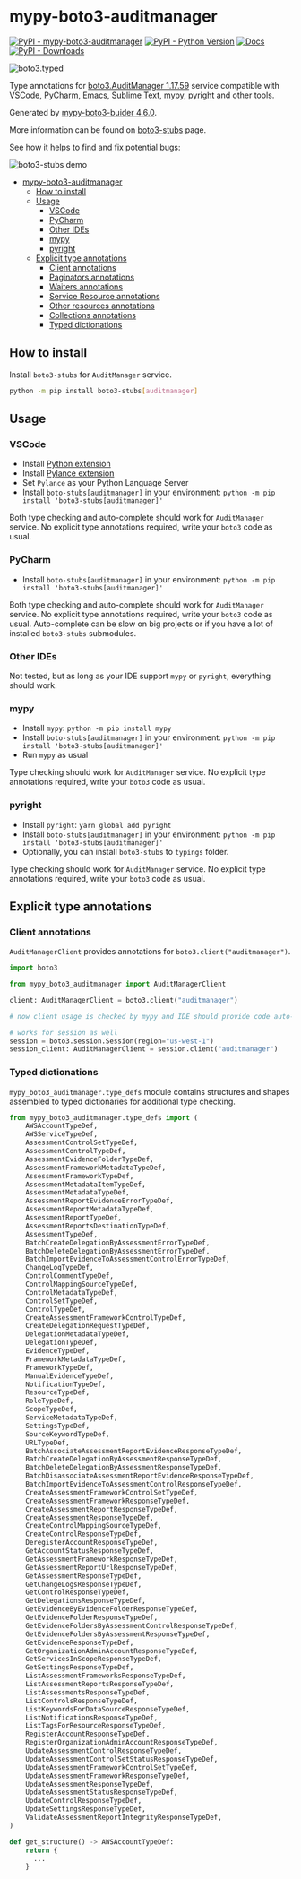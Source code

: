 # mypy-boto3-auditmanager

[![PyPI - mypy-boto3-auditmanager](https://img.shields.io/pypi/v/mypy-boto3-auditmanager.svg?color=blue)](https://pypi.org/project/mypy-boto3-auditmanager)
[![PyPI - Python Version](https://img.shields.io/pypi/pyversions/mypy-boto3-auditmanager.svg?color=blue)](https://pypi.org/project/mypy-boto3-auditmanager)
[![Docs](https://img.shields.io/readthedocs/mypy-boto3-builder.svg?color=blue)](https://mypy-boto3-builder.readthedocs.io/)
[![PyPI - Downloads](https://img.shields.io/pypi/dw/mypy-boto3-auditmanager?color=blue)](https://pypistats.org/packages/mypy-boto3-auditmanager)

![boto3.typed](https://github.com/vemel/mypy_boto3_builder/raw/master/logo.png)

Type annotations for
[boto3.AuditManager 1.17.59](https://boto3.amazonaws.com/v1/documentation/api/1.17.59/reference/services/auditmanager.html#AuditManager) service
compatible with
[VSCode](https://code.visualstudio.com/),
[PyCharm](https://www.jetbrains.com/pycharm/),
[Emacs](https://www.gnu.org/software/emacs/),
[Sublime Text](https://www.sublimetext.com/),
[mypy](https://github.com/python/mypy),
[pyright](https://github.com/microsoft/pyright)
and other tools.

Generated by [mypy-boto3-buider 4.6.0](https://github.com/vemel/mypy_boto3_builder).

More information can be found on [boto3-stubs](https://pypi.org/project/boto3-stubs/) page.

See how it helps to find and fix potential bugs:

![boto3-stubs demo](https://github.com/vemel/mypy_boto3_builder/raw/master/demo.gif)

- [mypy-boto3-auditmanager](#mypy-boto3-auditmanager)
  - [How to install](#how-to-install)
  - [Usage](#usage)
    - [VSCode](#vscode)
    - [PyCharm](#pycharm)
    - [Other IDEs](#other-ides)
    - [mypy](#mypy)
    - [pyright](#pyright)
  - [Explicit type annotations](#explicit-type-annotations)
    - [Client annotations](#client-annotations)
    - [Paginators annotations](#paginators-annotations)
    - [Waiters annotations](#waiters-annotations)
    - [Service Resource annotations](#service-resource-annotations)
    - [Other resources annotations](#other-resources-annotations)
    - [Collections annotations](#collections-annotations)
    - [Typed dictionations](#typed-dictionations)

## How to install

Install `boto3-stubs` for `AuditManager` service.

```bash
python -m pip install boto3-stubs[auditmanager]
```

## Usage

### VSCode

- Install [Python extension](https://marketplace.visualstudio.com/items?itemName=ms-python.python)
- Install [Pylance extension](https://marketplace.visualstudio.com/items?itemName=ms-python.vscode-pylance)
- Set `Pylance` as your Python Language Server
- Install `boto-stubs[auditmanager]` in your environment: `python -m pip install 'boto3-stubs[auditmanager]'`

Both type checking and auto-complete should work for `AuditManager` service.
No explicit type annotations required, write your `boto3` code as usual.

### PyCharm

- Install `boto-stubs[auditmanager]` in your environment: `python -m pip install 'boto3-stubs[auditmanager]'`

Both type checking and auto-complete should work for `AuditManager` service.
No explicit type annotations required, write your `boto3` code as usual.
Auto-complete can be slow on big projects or if you have a lot of installed `boto3-stubs` submodules.

### Other IDEs

Not tested, but as long as your IDE support `mypy` or `pyright`, everything should work.

### mypy

- Install `mypy`: `python -m pip install mypy`
- Install `boto-stubs[auditmanager]` in your environment: `python -m pip install 'boto3-stubs[auditmanager]'`
- Run `mypy` as usual

Type checking should work for `AuditManager` service.
No explicit type annotations required, write your `boto3` code as usual.

### pyright

- Install `pyright`: `yarn global add pyright`
- Install `boto-stubs[auditmanager]` in your environment: `python -m pip install 'boto3-stubs[auditmanager]'`
- Optionally, you can install `boto3-stubs` to `typings` folder.

Type checking should work for `AuditManager` service.
No explicit type annotations required, write your `boto3` code as usual.

## Explicit type annotations

### Client annotations

`AuditManagerClient` provides annotations for `boto3.client("auditmanager")`.

```python
import boto3

from mypy_boto3_auditmanager import AuditManagerClient

client: AuditManagerClient = boto3.client("auditmanager")

# now client usage is checked by mypy and IDE should provide code auto-complete

# works for session as well
session = boto3.session.Session(region="us-west-1")
session_client: AuditManagerClient = session.client("auditmanager")
```








### Typed dictionations

`mypy_boto3_auditmanager.type_defs` module contains structures and shapes assembled
to typed dictionaries for additional type checking.

```python
from mypy_boto3_auditmanager.type_defs import (
    AWSAccountTypeDef,
    AWSServiceTypeDef,
    AssessmentControlSetTypeDef,
    AssessmentControlTypeDef,
    AssessmentEvidenceFolderTypeDef,
    AssessmentFrameworkMetadataTypeDef,
    AssessmentFrameworkTypeDef,
    AssessmentMetadataItemTypeDef,
    AssessmentMetadataTypeDef,
    AssessmentReportEvidenceErrorTypeDef,
    AssessmentReportMetadataTypeDef,
    AssessmentReportTypeDef,
    AssessmentReportsDestinationTypeDef,
    AssessmentTypeDef,
    BatchCreateDelegationByAssessmentErrorTypeDef,
    BatchDeleteDelegationByAssessmentErrorTypeDef,
    BatchImportEvidenceToAssessmentControlErrorTypeDef,
    ChangeLogTypeDef,
    ControlCommentTypeDef,
    ControlMappingSourceTypeDef,
    ControlMetadataTypeDef,
    ControlSetTypeDef,
    ControlTypeDef,
    CreateAssessmentFrameworkControlTypeDef,
    CreateDelegationRequestTypeDef,
    DelegationMetadataTypeDef,
    DelegationTypeDef,
    EvidenceTypeDef,
    FrameworkMetadataTypeDef,
    FrameworkTypeDef,
    ManualEvidenceTypeDef,
    NotificationTypeDef,
    ResourceTypeDef,
    RoleTypeDef,
    ScopeTypeDef,
    ServiceMetadataTypeDef,
    SettingsTypeDef,
    SourceKeywordTypeDef,
    URLTypeDef,
    BatchAssociateAssessmentReportEvidenceResponseTypeDef,
    BatchCreateDelegationByAssessmentResponseTypeDef,
    BatchDeleteDelegationByAssessmentResponseTypeDef,
    BatchDisassociateAssessmentReportEvidenceResponseTypeDef,
    BatchImportEvidenceToAssessmentControlResponseTypeDef,
    CreateAssessmentFrameworkControlSetTypeDef,
    CreateAssessmentFrameworkResponseTypeDef,
    CreateAssessmentReportResponseTypeDef,
    CreateAssessmentResponseTypeDef,
    CreateControlMappingSourceTypeDef,
    CreateControlResponseTypeDef,
    DeregisterAccountResponseTypeDef,
    GetAccountStatusResponseTypeDef,
    GetAssessmentFrameworkResponseTypeDef,
    GetAssessmentReportUrlResponseTypeDef,
    GetAssessmentResponseTypeDef,
    GetChangeLogsResponseTypeDef,
    GetControlResponseTypeDef,
    GetDelegationsResponseTypeDef,
    GetEvidenceByEvidenceFolderResponseTypeDef,
    GetEvidenceFolderResponseTypeDef,
    GetEvidenceFoldersByAssessmentControlResponseTypeDef,
    GetEvidenceFoldersByAssessmentResponseTypeDef,
    GetEvidenceResponseTypeDef,
    GetOrganizationAdminAccountResponseTypeDef,
    GetServicesInScopeResponseTypeDef,
    GetSettingsResponseTypeDef,
    ListAssessmentFrameworksResponseTypeDef,
    ListAssessmentReportsResponseTypeDef,
    ListAssessmentsResponseTypeDef,
    ListControlsResponseTypeDef,
    ListKeywordsForDataSourceResponseTypeDef,
    ListNotificationsResponseTypeDef,
    ListTagsForResourceResponseTypeDef,
    RegisterAccountResponseTypeDef,
    RegisterOrganizationAdminAccountResponseTypeDef,
    UpdateAssessmentControlResponseTypeDef,
    UpdateAssessmentControlSetStatusResponseTypeDef,
    UpdateAssessmentFrameworkControlSetTypeDef,
    UpdateAssessmentFrameworkResponseTypeDef,
    UpdateAssessmentResponseTypeDef,
    UpdateAssessmentStatusResponseTypeDef,
    UpdateControlResponseTypeDef,
    UpdateSettingsResponseTypeDef,
    ValidateAssessmentReportIntegrityResponseTypeDef,
)

def get_structure() -> AWSAccountTypeDef:
    return {
      ...
    }
```
